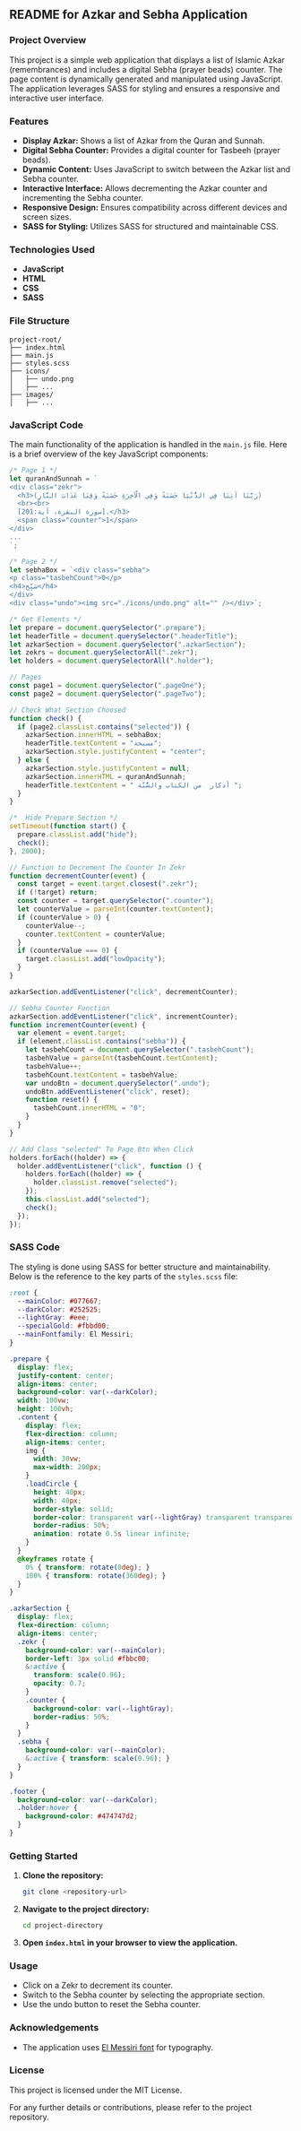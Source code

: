 ## README for Azkar and Sebha Application

### Project Overview

This project is a simple web application that displays a list of Islamic Azkar (remembrances) and includes a digital Sebha (prayer beads) counter. The page content is dynamically generated and manipulated using JavaScript. The application leverages SASS for styling and ensures a responsive and interactive user interface.

### Features

- **Display Azkar:** Shows a list of Azkar from the Quran and Sunnah.
- **Digital Sebha Counter:** Provides a digital counter for Tasbeeh (prayer beads).
- **Dynamic Content:** Uses JavaScript to switch between the Azkar list and Sebha counter.
- **Interactive Interface:** Allows decrementing the Azkar counter and incrementing the Sebha counter.
- **Responsive Design:** Ensures compatibility across different devices and screen sizes.
- **SASS for Styling:** Utilizes SASS for structured and maintainable CSS.

### Technologies Used

- **JavaScript**
- **HTML**
- **CSS**
- **SASS**

### File Structure

```
project-root/
├── index.html
├── main.js
├── styles.scss
├── icons/
│   ├── undo.png
│   ├── ...
├── images/
│   ├── ...
```

### JavaScript Code

The main functionality of the application is handled in the `main.js` file. Here is a brief overview of the key JavaScript components:

```javascript
/* Page 1 */
let quranAndSunnah = `
<div class="zekr">
  <h3>(رَبَّنَا آتِنَا فِي الدُّنْيَا حَسَنَةً وَفِي الْآخِرَةِ حَسَنَةً وَقِنَا عَذَابَ النَّارِ)
  <br><br>
  [سورة البقرة، آية:201].</h3>
  <span class="counter">1</span>
</div>
...
`;

/* Page 2 */
let sebhaBox = `<div class="sebha">
<p class="tasbehCount">0</p>
<h4>سَبِّح</h4>
</div>
<div class="undo"><img src="./icons/undo.png" alt="" /></div>`;

/* Get Elements */
let prepare = document.querySelector(".prepare");
let headerTitle = document.querySelector(".headerTitle");
let azkarSection = document.querySelector(".azkarSection");
let zekrs = document.querySelectorAll(".zekr");
let holders = document.querySelectorAll(".holder");

// Pages
const page1 = document.querySelector(".pageOne");
const page2 = document.querySelector(".pageTwo");

// Check What Section Choosed
function check() {
  if (page2.classList.contains("selected")) {
    azkarSection.innerHTML = sebhaBox;
    headerTitle.textContent = "مسبحة";
    azkarSection.style.justifyContent = "center";
  } else {
    azkarSection.style.justifyContent = null;
    azkarSection.innerHTML = quranAndSunnah;
    headerTitle.textContent = " أذكار  من الكتاب والسُّنّة ";
  }
}

/*  Hide Prepare Section */
setTimeout(function start() {
  prepare.classList.add("hide");
  check();
}, 2000);

// Function to Decrement The Counter In Zekr
function decrementCounter(event) {
  const target = event.target.closest(".zekr");
  if (!target) return;
  const counter = target.querySelector(".counter");
  let counterValue = parseInt(counter.textContent);
  if (counterValue > 0) {
    counterValue--;
    counter.textContent = counterValue;
  }
  if (counterValue === 0) {
    target.classList.add("lowOpacity");
  }
}

azkarSection.addEventListener("click", decrementCounter);

// Sebha Counter Function
azkarSection.addEventListener("click", incrementCounter);
function incrementCounter(event) {
  var element = event.target;
  if (element.classList.contains("sebha")) {
    let tasbehCount = document.querySelector(".tasbehCount");
    tasbehValue = parseInt(tasbehCount.textContent);
    tasbehValue++;
    tasbehCount.textContent = tasbehValue;
    var undoBtn = document.querySelector(".undo");
    undoBtn.addEventListener("click", reset);
    function reset() {
      tasbehCount.innerHTML = "0";
    }
  }
}

// Add Class "selected" To Page Btn When Click
holders.forEach((holder) => {
  holder.addEventListener("click", function () {
    holders.forEach((holder) => {
      holder.classList.remove("selected");
    });
    this.classList.add("selected");
    check();
  });
});
```

### SASS Code

The styling is done using SASS for better structure and maintainability. Below is the reference to the key parts of the `styles.scss` file:

```scss
:root {
  --mainColor: #077667;
  --darkColor: #252525;
  --lightGray: #eee;
  --specialGold: #fbbd00;
  --mainFontfamily: El Messiri;
}

.prepare {
  display: flex;
  justify-content: center;
  align-items: center;
  background-color: var(--darkColor);
  width: 100vw;
  height: 100vh;
  .content {
    display: flex;
    flex-direction: column;
    align-items: center;
    img {
      width: 30vw;
      max-width: 200px;
    }
    .loadCircle {
      height: 40px;
      width: 40px;
      border-style: solid;
      border-color: transparent var(--lightGray) transparent transparent;
      border-radius: 50%;
      animation: rotate 0.5s linear infinite;
    }
  }
  @keyframes rotate {
    0% { transform: rotate(0deg); }
    100% { transform: rotate(360deg); }
  }
}

.azkarSection {
  display: flex;
  flex-direction: column;
  align-items: center;
  .zekr {
    background-color: var(--mainColor);
    border-left: 3px solid #fbbc00;
    &:active {
      transform: scale(0.96);
      opacity: 0.7;
    }
    .counter {
      background-color: var(--lightGray);
      border-radius: 50%;
    }
  }
  .sebha {
    background-color: var(--mainColor);
    &:active { transform: scale(0.96); }
  }
}

.footer {
  background-color: var(--darkColor);
  .holder:hover {
    background-color: #474747d2;
  }
}
```

### Getting Started

1. **Clone the repository:**
   ```bash
   git clone <repository-url>
   ```
2. **Navigate to the project directory:**
   ```bash
   cd project-directory
   ```
3. **Open `index.html` in your browser to view the application.**

### Usage

- Click on a Zekr to decrement its counter.
- Switch to the Sebha counter by selecting the appropriate section.
- Use the undo button to reset the Sebha counter.

### Acknowledgements

- The application uses [El Messiri font](https://fonts.google.com/specimen/El+Messiri) for typography.

### License

This project is licensed under the MIT License.

For any further details or contributions, please refer to the project repository.

